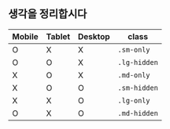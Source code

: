 ## 생각을 정리합시다

| Mobile | Tablet | Desktop | class
| --- | --- | --- | --- |
| O | X | X | `.sm-only` |
| O | O | X | `.lg-hidden` |
| X | O | X | `.md-only` |
| X | O | O | `.sm-hidden` |
| X | X | O | `.lg-only` |
| O | X | O | `.md-hidden` |
